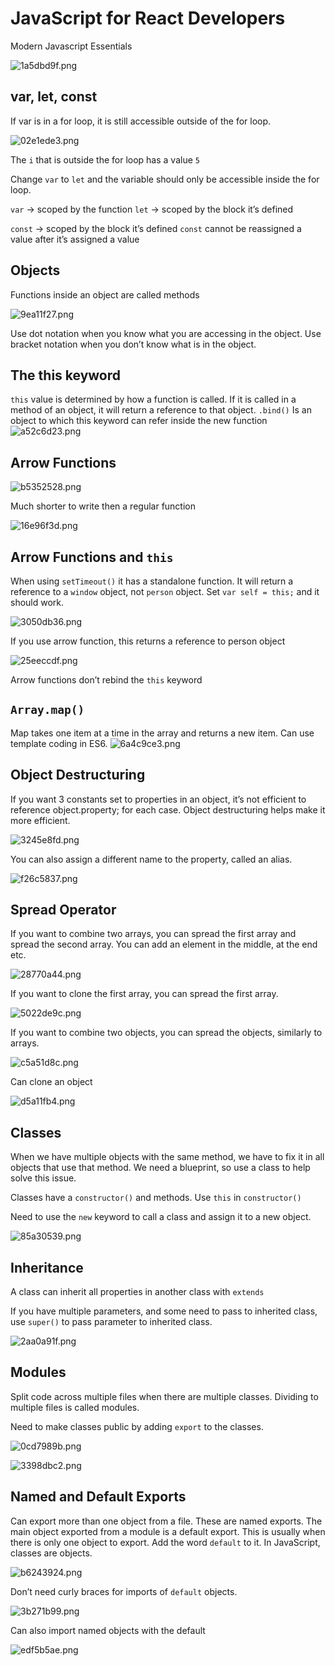 # JavaScript for React Developers

Modern Javascript Essentials

![1a5dbd9f.png](.assets/1a5dbd9f.png)

## var, let, const

If var is in a for loop, it is still accessible outside of the for loop.

![02e1ede3.png](.assets/02e1ede3.png)

The `i` that is outside the for loop has a value `5`

Change `var` to `let` and the variable should only be accessible inside the for loop.

`var` -> scoped by the function
`let` -> scoped by the block it’s defined

`const`  -> scoped by the block it’s defined
`const` cannot be reassigned a value after it’s assigned a value

## Objects

Functions inside an object are called methods

![9ea11f27.png](.assets/9ea11f27.png)

Use dot notation when you know what you are accessing in the object. Use bracket notation when you don’t know what is in the object.

## The this keyword

`this` value is determined by how a function is called. If it is called in a method of an object,  it will return a reference to that object.
`.bind()` Is an object to which this keyword can refer inside the new function
![a52c6d23.png](.assets/a52c6d23.png)

## Arrow Functions

![b5352528.png](.assets/b5352528.png)

Much shorter to write then a regular function

![16e96f3d.png](.assets/16e96f3d.png)

## Arrow Functions and `this`

When using `setTimeout()` it has a standalone function. It will return a reference to a `window` object, not `person` object.
Set `var self = this;` and it should work.

![3050db36.png](.assets/3050db36.png)

If you use arrow function, this returns a reference to person object

![25eeccdf.png](.assets/25eeccdf.png)

Arrow functions don’t rebind the `this` keyword

## `Array.map()`

Map takes one item at a time in the array and returns a new item.
Can use template coding in ES6.
![6a4c9ce3.png](.assets/6a4c9ce3.png)

## Object Destructuring

If you want 3 constants set to properties in an object, it’s not efficient to reference object.property; for each case. Object destructuring helps make it more efficient.

![3245e8fd.png](.assets/3245e8fd.png)

You can also assign a different name to the property, called an alias.

![f26c5837.png](.assets/f26c5837.png)

## Spread Operator

If you want to combine two arrays, you can spread the first array and spread the second array.  You can add an element in the middle, at the end etc.

![28770a44.png](.assets/28770a44.png)

If you want to clone the first array, you can spread the first array.

![5022de9c.png](.assets/5022de9c.png)

If you want to combine two objects, you can spread the objects, similarly to arrays.

![c5a51d8c.png](.assets/c5a51d8c.png)

Can clone an object

![d5a11fb4.png](.assets/d5a11fb4.png)

## Classes

When we have multiple objects with the same method, we have to fix it in all objects that use that method. We need a blueprint, so use a class to help solve this issue.

Classes have a `constructor()` and methods. Use `this` in `constructor()`

Need to use the `new` keyword to call a class and assign it to a new object.

![85a30539.png](.assets/85a30539.png)

## Inheritance

A class can inherit all properties in another class with `extends`

If you have multiple parameters, and some need to pass to inherited class, use `super()` to pass parameter to inherited class.

![2aa0a91f.png](.assets/2aa0a91f.png)

## Modules

Split code across multiple files when there are multiple classes. Dividing to multiple files is called modules.

Need to make classes public by adding `export` to the classes.

![0cd7989b.png](.assets/0cd7989b.png)

![3398dbc2.png](.assets/3398dbc2.png)

## Named and Default Exports

Can export more than one object from a file. These are named exports. 
The main object exported from a module is a default export. This is usually when there is only one object to export. Add the word `default` to it.
In JavaScript, classes are objects. 

![b6243924.png](.assets/b6243924.png)

Don’t need curly braces for imports of `default` objects.

![3b271b99.png](.assets/3b271b99.png)

Can also import named objects with the default

![edf5b5ae.png](.assets/edf5b5ae.png)
